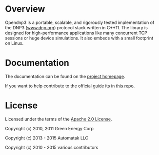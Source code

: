 Overview
========

Opendnp3 is a portable, scalable, and rigorously tested implementation 
of the DNP3 (www.dnp.org) protocol stack written in C++11. The library 
is designed for high-performance applications like many concurrent TCP
sessions or huge device simulations. It also embeds with a small footprint on Linux.

Documentation
=============

The documentation can be found on the [project homepage](http://www.automatak.com/opendnp3/#documentation).

If you want to help contribute to the official guide its in [this repo](https://github.com/automatak/dnp3-guide).

License
=============

Licensed under the terms of the [Apache 2.0 License](http://www.apache.org/licenses/LICENSE-2.0.html).

Copyright (c) 2010, 2011 Green Energy Corp

Copyright (c) 2013 - 2015 Automatak LLC

Copyright (c) 2010 - 2015 various contributors




    

